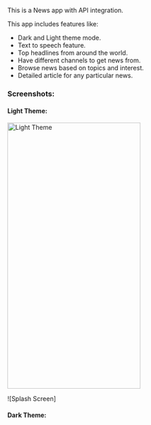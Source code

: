This is a News app with API integration.

This app includes features like:
- Dark and Light theme mode.
- Text to speech feature.
- Top headlines from around the world.
- Have different channels to get news from.
- Browse news based on topics and interest.
- Detailed article for any particular news.

### Screenshots:

#### Light Theme:
<a href="https://github.com/user-attachments/assets/2ff68fb7-2346-44b3-9f60-d039e10f03d2">
  <img src="https://github.com/user-attachments/assets/2ff68fb7-2346-44b3-9f60-d039e10f03d2" alt="Light Theme" width="300" height="600">
</a>

![Splash Screen]

#### Dark Theme:

